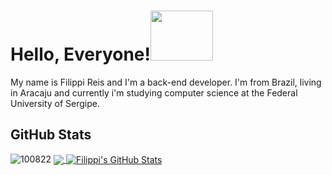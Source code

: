 # Hello, Everyone!<img src="https://github.com/FilippiMnz/FilippiMnz/assets/85193619/76118319-9a12-492b-a1f5-b55a9bcac032" width="100px" height="80px" />

My name is Filippi Reis and I'm a back-end developer. I'm from Brazil, living in Aracaju and currently i'm studying computer science at the Federal University of Sergipe.

## GitHub Stats
![100822](https://github.com/user-attachments/assets/0d6c1407-7258-4cc0-8747-1799fce1a96b)
<a href="https://github.com/FilippiMnz/FilippiMnz">
  <img align="center" src="https://github-readme-stats.vercel.app/api/top-langs/?username=FilippiMnz&hide=java,html,tex&title_color=E0FFFF&text_color=F5DEB3&icon_color=E0FFFF&bg_color=8B7355&langs_count=3" />
</a>
<a href="https://github.com/FilippiMnz/FilippiMnz">
  <img align="center" src="https://github-readme-stats.vercel.app/api?username=FilippiMnz&show_icons=true&line_height=27&count_private=true&title_color=E0FFFF&text_color=F5DEB3&icon_color=E0FFFF&bg_color=8B7355" alt="Filippi's GitHub Stats" />
</a>
